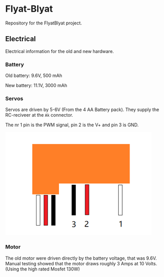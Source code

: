 # Flyat-Blyat

Repository for the FlyatBlyat project.


## Electrical
Electrical information for the old and new hardware.

### Battery
Old battery: 9.6V, 500 mAh

New battery: 11.1V, 3000 mAh

### Servos
Servos are driven by 5-6V (From the 4 AA Battery pack). They supply the RC-reciveer at the `Ak` connector.

The nr 1 pin is the PWM signal, pin 2 is the V+ and pin 3 is GND.

![](Figures/servo_connector.png)

### Motor
The old motor were driven directly by the battery voltage, that was 9.6V. Manual testing showed that the motor draws roughly 3 Amps at 10 Volts. (Using the high rated Mosfet 130W)



